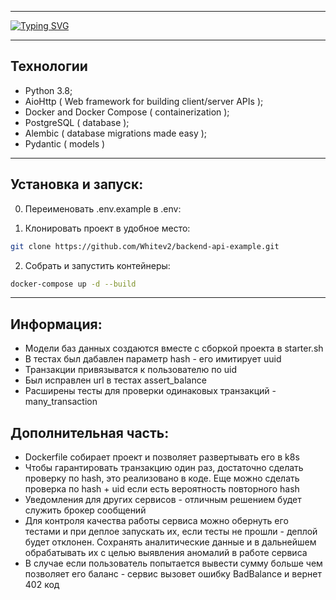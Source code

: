 <hr/>

[![Typing SVG](https://readme-typing-svg.herokuapp.com?font=Fira+Code&size=40&pause=1000&color=373737&background=91C5F4&center=true&vCenter=true&multiline=true&width=1080&height=80&lines=WALLET+TEST+API)](https://git.io/typing-svg)
<hr/>

## Технологии
- Python 3.8;
- AioHttp ( Web framework for building client/server APIs );
- Docker and Docker Compose ( containerization );
- PostgreSQL ( database );
- Alembic ( database migrations made easy );
- Pydantic ( models )

<hr/>

## Установка и запуск:


0. Переименовать .env.example в .env:


1. Клонировать проект в удобное место:

```sh
git clone https://github.com/Whitev2/backend-api-example.git
```

2. Собрать и запустить контейнеры:
```sh
docker-compose up -d --build
```
<hr/>

## Информация:

- Модели баз данных создаются вместе с сборкой проекта в starter.sh
- В тестах был дабавлен параметр hash - его имитирует uuid
- Транзакции привязыватся к пользователю по uid
- Был исправлен url в тестах assert_balance
- Расширены тесты для проверки одинаковых транзакций - many_transaction

## Дополнительная часть:

- Dockerfile собирает проект и позволяет развертывать его в k8s
- Чтобы гарантировать транзакцию один раз, достаточно сделать проверку по hash, это реализовано в коде. Еще можно сделать проверка по hash + uid если есть вероятность повторного hash
- Уведомления для других сервисов - отличным решением будет служить брокер сообщений
- Для контроля качества работы сервиса можно обернуть его тестами и при деплое запускать их, если тесты не прошли - деплой будет отклонен. Сохранять аналитические данные и в дальнейшем обрабатывать их с целью выявления аномалий в работе сервиса
- В случае если пользователь попытается вывести сумму больше чем позволяет его баланс - сервис вызовет ошибку BadBalance и вернет 402 код